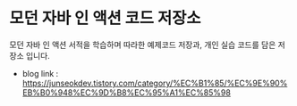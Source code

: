# 모던 자바 인 액션 코드 저장소

모던 자바 인 액션 서적을 학습하며 따라한 예제코드 저장과, 개인 실습 코드를 담은 저장소 입니다.

- blog link : https://junseokdev.tistory.com/category/%EC%B1%85/%EC%9E%90%EB%B0%948%EC%9D%B8%EC%95%A1%EC%85%98